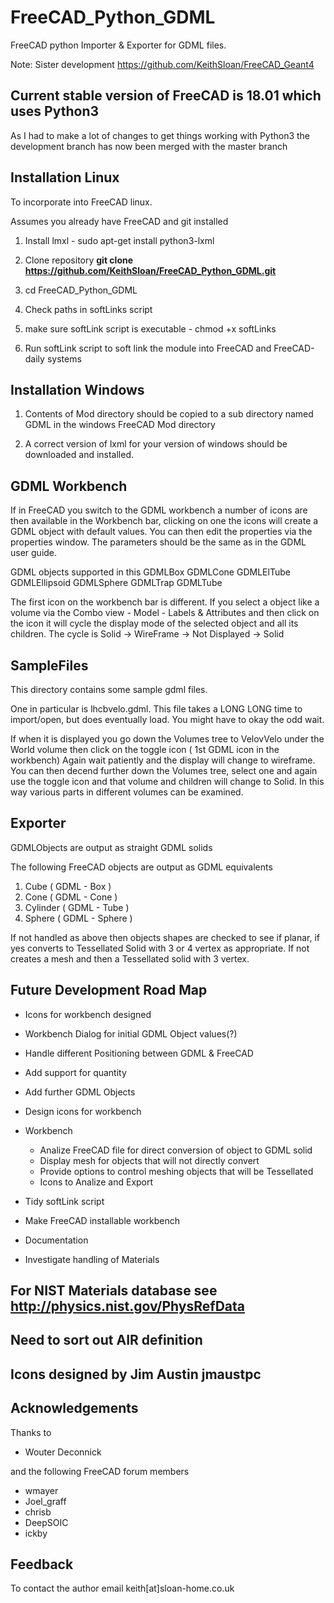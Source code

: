 # FreeCAD_Python_GDML

FreeCAD python Importer & Exporter for GDML files.

Note: Sister development https://github.com/KeithSloan/FreeCAD_Geant4

## Current stable version of FreeCAD is 18.01 which uses Python3

As I had to make a lot of changes to get things working with Python3 the
development branch <workbench> has now been merged with the master branch

## Installation Linux

To incorporate into FreeCAD linux.

Assumes you already have FreeCAD and git installed

1) Install lmxl - sudo apt-get install python3-lxml

2) Clone repository **git clone https://github.com/KeithSloan/FreeCAD_Python_GDML.git**

3) cd FreeCAD_Python_GDML

4) Check paths in softLinks script

5) make sure softLink script is executable - chmod +x softLinks

6) Run softLink script to soft link the module into FreeCAD and FreeCAD-daily systems

## Installation Windows

1) Contents of Mod directory should be copied to a sub directory named
GDML in the windows FreeCAD Mod directory

2) A correct version of lxml for your version of windows should be downloaded and installed.
   
## GDML Workbench

If in FreeCAD you switch to the GDML workbench a number of icons are then available in the Workbench bar,
clicking on one the icons will create a GDML object with default values.
You can then edit the properties via the properties window. The parameters should be the same as in the GDML user guide.

GDML objects supported in this 
GDMLBox
GDMLCone
GDMLElTube
GDMLEllipsoid
GDMLSphere
GDMLTrap
GDMLTube

The first icon on the workbench bar is different. If you select a object like a volume
via the Combo view - Model - Labels & Attributes and then click on the icon
it will cycle the display mode of the selected object and all its children.
The cycle is Solid -> WireFrame -> Not Displayed -> Solid

## SampleFiles

This directory contains some sample gdml files. 

One in particular is lhcbvelo.gdml. This file takes a LONG LONG time to import/open, but does eventually load.
You might have to okay the odd wait.

If when it is displayed you go down the Volumes tree to VelovVelo under the World volume then click on the toggle icon ( 1st GDML icon in the workbench) Again wait patiently and the display will change to wireframe. You can
then decend further down the Volumes tree, select one and again use the toggle icon and that volume and children will change to Solid. In this way various parts in different volumes can be examined.

## Exporter

GDMLObjects are output as straight GDML solids

The following FreeCAD objects are output as GDML equivalents

1) Cube     ( GDML - Box )
2) Cone     ( GDML - Cone )
3) Cylinder ( GDML - Tube )
4) Sphere   ( GDML - Sphere )

If not handled as above then objects shapes are checked  to see if planar,
if yes converts to Tessellated Solid with 3 or 4 vertex as appropriate.
If not creates a mesh and then a Tessellated solid with 3 vertex. 
 
## Future Development Road Map

  * Icons for workbench designed
  * Workbench Dialog for initial GDML Object values(?)
  * Handle different Positioning between GDML & FreeCAD
  * Add support for quantity
  * Add further GDML Objects
  * Design icons for workbench

* Workbench
  * Analize FreeCAD file for direct conversion of object to GDML solid
  * Display mesh for objects that will not directly convert
  * Provide options to control meshing objects that will be Tessellated
  * Icons to Analize and Export
* Tidy softLink script
* Make FreeCAD installable workbench 
* Documentation
* Investigate handling of Materials

## For NIST Materials database see http://physics.nist.gov/PhysRefData

## Need to sort out AIR definition

## Icons designed by Jim Austin jmaustpc

## Acknowledgements

Thanks to

* Wouter Deconnick

and the following FreeCAD forum members

* wmayer
* Joel_graff
* chrisb
* DeepSOIC
* ickby

## Feedback

To contact the author email keith[at]sloan-home.co.uk

